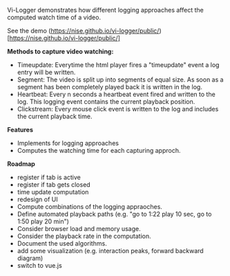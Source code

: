 Vi-Logger demonstrates how different logging approaches affect the computed watch time of a video. 

See the demo (https://nise.github.io/vi-logger/public/)[https://nise.github.io/vi-logger/public/]

**Methods to capture video watching:**
* Timeupdate: Everytime the html player fires a "timeupdate" event a log entry will be written.
* Segment: The video is split up into segments of equal size. As soon as a segment has been completely played back it is written in the log.
* Heartbeat: Every n seconds a heartbeat event fired and written to the log. This logging event contains the current playback position.
* Clickstream: Every mouse click event is written to the log and includes the current playback time. 

**Features**
* Implements for logging approaches
* Computes the watching time for each capturing approch.


**Roadmap**
* register if tab is active
* register if tab gets closed
* time update computation
* redesign of UI
* Compute combinations of the logging appraoches.
* Define automated playback paths (e.g. "go to 1:22 play 10 sec, go to 1:50 play 20 min")
* Consider browser load and memory usage.
* Consider the playback rate in the computation.
* Document the used algorithms.
* add some visualization (e.g. interaction peaks, forward backward diagram)
* switch to vue.js

